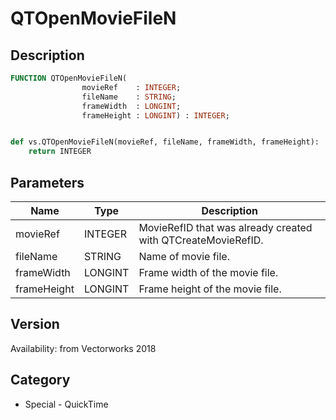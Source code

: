 # QTOpenMovieFileN

## Description
```pascal
FUNCTION QTOpenMovieFileN(
				movieRef    : INTEGER;
				fileName    : STRING;
				frameWidth  : LONGINT;
				frameHeight : LONGINT) : INTEGER;
```

```python

def vs.QTOpenMovieFileN(movieRef, fileName, frameWidth, frameHeight):
    return INTEGER
```

## Parameters
|Name|Type|Description|
|---|---|---|
|movieRef|INTEGER|MovieRefID that was already created with QTCreateMovieRefID.|
|fileName|STRING|Name of movie file.|
|frameWidth|LONGINT|Frame width of the movie file.|
|frameHeight|LONGINT|Frame height of the movie file.|

## Version
Availability: from Vectorworks 2018
## Category
* Special - QuickTime

